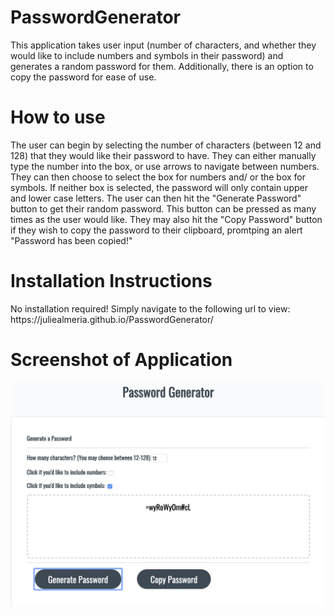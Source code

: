 # PasswordGenerator
This application takes user input (number of characters, and whether they would like to include numbers and symbols in their password) and generates a random password for them. Additionally, there is an option to copy the password for ease of use.
<h1>How to use</h1> 
<p>The user can begin by selecting the number of characters (between 12 and 128) that they would like their password to have. They can either manually type the number into the box, or use arrows to navigate between numbers. They can then choose to select the box for numbers and/ or the box for symbols. If neither box is selected, the password will only contain upper and lower case letters. The user can then hit the "Generate Password" button to get their random password. This button can be pressed as many times as the user would like. They may also hit the "Copy Password" button if they wish to copy the password to their clipboard, promtping an alert "Password has been copied!" </p>
<h1>Installation Instructions</h1>
<p>No installation required! Simply navigate to the following url to view: https://juliealmeria.github.io/PasswordGenerator/ </p>
<h1>Screenshot of Application</h1>
<img src="PGScreenshot2.png" alt="Screenshot">

